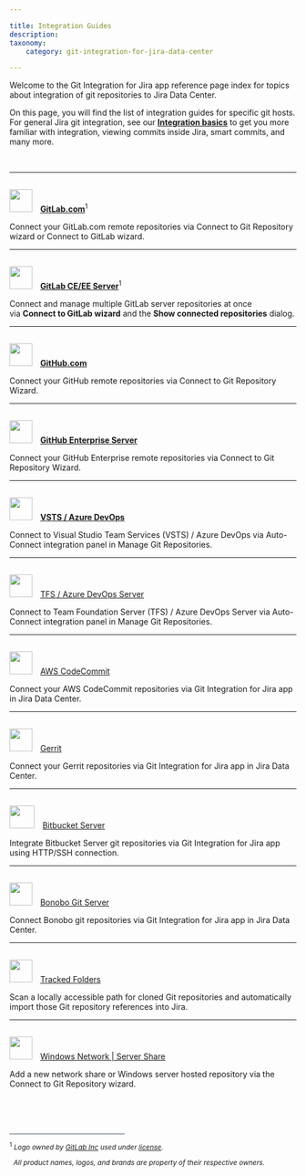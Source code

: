 ```yaml
---

title: Integration Guides
description:
taxonomy:
    category: git-integration-for-jira-data-center

---
```


Welcome to the Git Integration for Jira app reference page index for topics about integration of git repositories to Jira Data Center.

On this page, you will find the list of integration guides for specific git hosts. For general Jira git integration, see our **[Integration basics](/git-integration-for-jira-data-center/integration-basics-gij-self-managed)** to get you more familiar with integration, viewing commits inside Jira, smart commits, and many more.

<br>

* * *

<img src='/wp-content/uploads/gij-gitlab-mobile.png' width=40 height=40 style='display:inline-block;margin:15px 10px 0 0;' /> [**GitLab.com**](/git-integration-for-jira-data-center/gitlab-gij-self-managed)<sup>1</sup>

Connect your GitLab.com remote repositories via Connect to Git Repository wizard or Connect to GitLab wizard.

* * *

<img src='/wp-content/uploads/gij-gitlab-icon-ee32.png' width=40 height=40 style='display:inline-block;margin:15px 10px 0 0;' /> [**GitLab CE/EE Server**](/git-integration-for-jira-data-center/gitlab-com-ce-ee-gijsm-gij-self-managed)<sup>1</sup>

Connect and manage multiple GitLab server repositories at once via **Connect to GitLab wizard** and the **Show connected repositories** dialog.

* * *

<img src='/wp-content/uploads/github-mobile-dark.png' width=40 height=40  style='display:inline-block;margin:15px 10px 0 0;' /> [**GitHub.com**](/git-integration-for-jira-data-center/github-gij-self-managed)

Connect your GitHub remote repositories via Connect to Git Repository Wizard.

* * *

<img src='/wp-content/uploads/gij-github-ent-64.png' width=40 height=40  style='display:inline-block;margin:15px 10px 0 0;' /> [**GitHub Enterprise Server**](/git-integration-for-jira-data-center/github-enterprise-server-gij-self-managed)

Connect your GitHub Enterprise remote repositories via Connect to Git Repository Wizard.

* * *

<img src='/wp-content/uploads/gij-vsts-azure-devops-logo2.png' width=40 height=40  style='display:inline-block;margin:15px 10px 0 0;' /> [**VSTS / Azure DevOps**](/git-integration-for-jira-data-center/azure-devops-visual-studio-team-services-vsts-gij-self-managed)

Connect to Visual Studio Team Services (VSTS) / Azure DevOps via Auto-Connect integration panel in Manage Git Repositories.

* * *

<img src='/wp-content/uploads/gij-tfs-icon.png' width=40 height=40  style='display:inline-block;margin:15px 10px 0 0;' /> [TFS / Azure DevOps Server](/git-integration-for-jira-data-center/azure-devops-server-team-foundation-services-tfs-gij-self-managed)

Connect to Team Foundation Server (TFS) / Azure DevOps Server via Auto-Connect integration panel in Manage Git Repositories.

* * *

<img src='/wp-content/uploads/gij-aws-codecommit-icon.png' width=40 height=40  style='display:inline-block;margin:15px 10px 0 0;' /> [AWS CodeCommit](/git-integration-for-jira-data-center/aws-codecommit-gij-self-managed)

Connect your AWS CodeCommit repositories via Git Integration for Jira app in Jira Data Center.

* * *

<img src='/wp-content/uploads/gij-gerrit-icon-64.png' width=40 height=40  style='display:inline-block;margin:15px 10px 0 0;' /> [Gerrit](/git-integration-for-jira-data-center/gerrit-gij-self-managed)

Connect your Gerrit repositories via Git Integration for Jira app in Jira Data Center.

* * *

<img src='/wp-content/uploads/gij-bitbucket-mobile.png' width=44 height=40  style='display:inline-block;margin:15px 10px 0 0;' /> [Bitbucket Server](/git-integration-for-jira-data-center/bitbucket-server-gij-self-managed)

Integrate Bitbucket Server git repositories via Git Integration for Jira app using HTTP/SSH connection.

* * *

<img src='/wp-content/uploads/gij-bonobo-icon.png' width=40 height=40  style='display:inline-block;margin:15px 10px 0 0;' /> [Bonobo Git Server](/git-integration-for-jira-data-center/bonobo-gij-self-managed)

Connect Bonobo git repositories via Git Integration for Jira app in Jira Data Center.

* * *

<img src='/wp-content/uploads/gij-tracked-folder-icon.png' width=40 height=40  style='display:inline-block;margin:15px 10px 0 0;' /> [Tracked Folders](/git-integration-for-jira-data-center/tracked-folders-gij-self-managed)

Scan a locally accessible path for cloned Git repositories and automatically import those Git repository references into Jira.

* * *

<img src='/wp-content/uploads/gij-windows-share-icon.png' width=40 height=40  style='display:inline-block;margin:15px 10px 0 0;' /> [Windows Network | Server Share](/git-integration-for-jira-data-center/windows-network-server-share-gij-self-managed)

Add a new network share or Windows server hosted repository via the Connect to Git Repository wizard.

<p>&nbsp;</p>

<br>
<br>
<div style='border-top: 1px solid #456; width: 40%; padding-bottom: 12px'></div>
<div style='font-size: 12px;'>
    <sup>1</sup> <i>Logo owned by <a href='https://gitlab.com/'>GitLab Inc</a> used under <a href='https://creativecommons.org/licenses/by-nc-sa/4.0/'>license</a>.
    <p>&nbsp;&nbsp;All product names, logos, and brands are property of their respective owners.<p><i>
</div>

